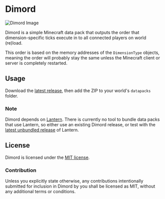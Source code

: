 # Dimord

![Dimord Image](https://lanternmc.com/dimord/repo.png)

Dimord is a simple Minecraft data pack that outputs the order that
dimension-specific ticks execute in to all connected players on world (re)load.

This order is based on the memory addresses of the `DimensionType` objects,
meaning the order will probably stay the same unless the Minecraft client or
server is completely restarted.

## Usage

Download the [latest release], then add the ZIP to your world's `datapacks`
folder.

### Note

Dimord depends on [Lantern]. There is currently no tool to bundle data packs
that use Lantern, so either use an existing Dimord release, or test with the
[latest unbundled release] of Lantern.

## License

Dimord is licensed under the [MIT license].

### Contribution

Unless you explicitly state otherwise, any contributions intentionally submitted
for inclusion in Dimord by you shall be licensed as MIT, without any additional
terms or conditions.

[latest release]: https://github.com/lanternmc/dimord/releases
[Lantern]: https://github.com/lanternmc/lantern
[latest unbundled release]: https://github.com/lanternmc/lantern/releases
[MIT license]: https://github.com/lanternmc/dimord/blob/master/LICENSE

